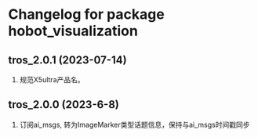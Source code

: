 # Changelog for package hobot_visualization

tros_2.0.1 (2023-07-14)
------------------
1. 规范X5ultra产品名。

tros_2.0.0 (2023-6-8)
------------------
1. 订阅ai_msgs, 转为ImageMarker类型话题信息，保持与ai_msgs时间戳同步
